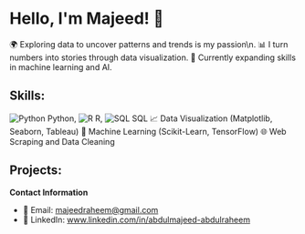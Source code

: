# Hello, I'm Majeed! 👋

🌍 Exploring data to uncover patterns and trends is my passion\n.
📊 I turn numbers into stories through data visualization.
🧠 Currently expanding skills in machine learning and AI.

## Skills:

![Python](https://example.com/python-icon.png) Python, ![R](images/r-icon.png) R, ![SQL](images/sql-icon.png) SQL
📈 Data Visualization (Matplotlib, Seaborn, Tableau)
🤖 Machine Learning (Scikit-Learn, TensorFlow)
🌐 Web Scraping and Data Cleaning

## Projects:


**Contact Information**
- 📧 Email: majeedraheem@gmail.com
- 💼 LinkedIn: www.linkedin.com/in/abdulmajeed-abdulraheem
